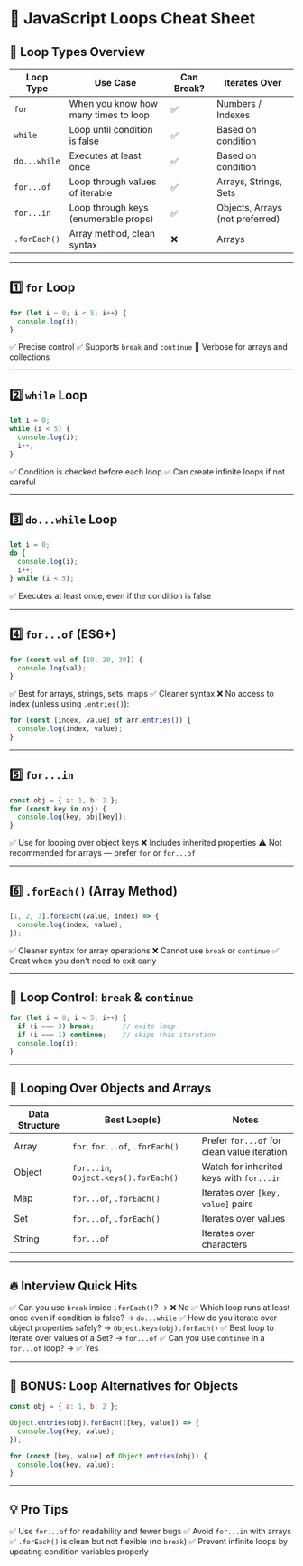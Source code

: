 # 🧾 JavaScript Loops Cheat Sheet

## 🔁 Loop Types Overview

| Loop Type    | Use Case                             | Can Break? | Iterates Over                   |
| ------------ | ------------------------------------ | ---------- | ------------------------------- |
| `for`        | When you know how many times to loop | ✅          | Numbers / Indexes               |
| `while`      | Loop until condition is false        | ✅          | Based on condition              |
| `do...while` | Executes at least once               | ✅          | Based on condition              |
| `for...of`   | Loop through values of iterable      | ✅          | Arrays, Strings, Sets           |
| `for...in`   | Loop through keys (enumerable props) | ✅          | Objects, Arrays (not preferred) |
| `.forEach()` | Array method, clean syntax           | ❌          | Arrays                          |

---

## 1️⃣ `for` Loop

```javascript
for (let i = 0; i < 5; i++) {
  console.log(i);
}
```

✅ Precise control
✅ Supports `break` and `continue`
🚫 Verbose for arrays and collections

---

## 2️⃣ `while` Loop

```javascript
let i = 0;
while (i < 5) {
  console.log(i);
  i++;
}
```

✅ Condition is checked before each loop
✅ Can create infinite loops if not careful

---

## 3️⃣ `do...while` Loop

```javascript
let i = 0;
do {
  console.log(i);
  i++;
} while (i < 5);
```

✅ Executes at least once, even if the condition is false

---

## 4️⃣ `for...of` (ES6+)

```javascript
for (const val of [10, 20, 30]) {
  console.log(val);
}
```

✅ Best for arrays, strings, sets, maps
✅ Cleaner syntax
❌ No access to index (unless using `.entries()`):

```javascript
for (const [index, value] of arr.entries()) {
  console.log(index, value);
}
```

---

## 5️⃣ `for...in`

```javascript
const obj = { a: 1, b: 2 };
for (const key in obj) {
  console.log(key, obj[key]);
}
```

✅ Use for looping over object keys
❌ Includes inherited properties
⚠️ Not recommended for arrays — prefer `for` or `for...of`

---

## 6️⃣ `.forEach()` (Array Method)

```javascript
[1, 2, 3].forEach((value, index) => {
  console.log(index, value);
});
```

✅ Cleaner syntax for array operations
❌ Cannot use `break` or `continue`
✅ Great when you don't need to exit early

---

## 🧪 Loop Control: `break` & `continue`

```javascript
for (let i = 0; i < 5; i++) {
  if (i === 3) break;       // exits loop
  if (i === 1) continue;    // skips this iteration
  console.log(i);
}
```

---

## 🚀 Looping Over Objects and Arrays

| Data Structure | Best Loop(s)                          | Notes                                       |
| -------------- | ------------------------------------- | ------------------------------------------- |
| Array          | `for`, `for...of`, `.forEach()`       | Prefer `for...of` for clean value iteration |
| Object         | `for...in`, `Object.keys().forEach()` | Watch for inherited keys with `for...in`    |
| Map            | `for...of`, `.forEach()`              | Iterates over `[key, value]` pairs          |
| Set            | `for...of`, `.forEach()`              | Iterates over values                        |
| String         | `for...of`                            | Iterates over characters                    |

---

## 🔥 Interview Quick Hits

✅ Can you use `break` inside `.forEach()`? → ❌ No
✅ Which loop runs at least once even if condition is false? → `do...while`
✅ How do you iterate over object properties safely? → `Object.keys(obj).forEach()`
✅ Best loop to iterate over values of a Set? → `for...of`
✅ Can you use `continue` in a `for...of` loop? → ✅ Yes

---

## 🧠 BONUS: Loop Alternatives for Objects

```javascript
const obj = { a: 1, b: 2 };

Object.entries(obj).forEach(([key, value]) => {
  console.log(key, value);
});

for (const [key, value] of Object.entries(obj)) {
  console.log(key, value);
}
```

---

## 💡 Pro Tips

✅ Use `for...of` for readability and fewer bugs
✅ Avoid `for...in` with arrays
✅ `.forEach()` is clean but not flexible (no `break`)
✅ Prevent infinite loops by updating condition variables properly